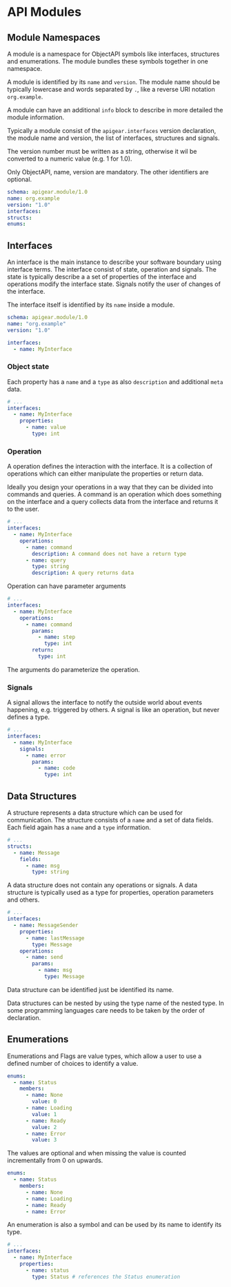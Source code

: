 # API Modules

## Module Namespaces

A module is a namespace for ObjectAPI symbols like interfaces, structures and enumerations. The module bundles these symbols together in one namespace.

A module is identified by its `name` and `version`. The module name should be typically lowercase and words separated by `.`, like a reverse URI notation `org.example`.

A module can have an additional `info` block to describe in more detailed the module information.

Typically a module consist of the `apigear.interfaces` version declaration, the module name and version, the list of interfaces, structures and signals.

The version number must be written as a string, otherwise it wil be converted to a numeric value (e.g. 1 for 1.0).

Only ObjectAPI, name, version are mandatory. The other identifiers are optional.

```yml
schema: apigear.module/1.0
name: org.example
version: "1.0"
interfaces:
structs:
enums:
```

## Interfaces

An interface is the main instance to describe your software boundary using interface terms. The interface consist of state, operation and signals. The state is typically describe a a set of properties of the interface and operations modify the interface state. Signals notify the user of changes of the interface.

The interface itself is identified by its `name` inside a module.

```yml
schema: apigear.module/1.0
name: "org.example"
version: "1.0"

interfaces:
  - name: MyInterface
```

### Object state

Each property has a `name` and a `type` as also `description` and additional `meta` data.

```yml
# ...
interfaces:
  - name: MyInterface
    properties:
      - name: value
        type: int
```

### Operation

A operation defines the interaction with the interface. It is a collection of operations which can either manipulate the properties or return data.

Ideally you design your operations in a way that they can be divided into commands and queries. A command is an operation which does something on the interface and a query collects data from the interface and returns it to the user.

```yml
# ...
interfaces:
  - name: MyInterface
    operations:
      - name: command
        description: A command does not have a return type
      - name: query
        type: string
        description: A query returns data
```

Operation can have parameter arguments

```yml
# ...
interfaces:
  - name: MyInterface
    operations:
      - name: command
        params:
          - name: step
            type: int
        return:
          type: int
```

The arguments do parameterize the operation.

### Signals

A signal allows the interface to notify the outside world about events happening, e.g. triggered by others. A signal is like an operation, but never defines a type.

```yml
# ...
interfaces:
  - name: MyInterface
    signals:
      - name: error
        params:
          - name: code
            type: int
```

## Data Structures

A structure represents a data structure which can be used for communication. The structure consists of a `name` and a set of data fields. Each field again has a `name` and a `type` information.

```yml
# ...
structs:
  - name: Message
    fields:
      - name: msg
        type: string
```

A data structure does not contain any operations or signals. A data structure is typically used as a type for properties, operation parameters and others.

```yml
# ...
interfaces:
  - name: MessageSender
    properties:
      - name: lastMessage
        type: Message
    operations:
      - name: send
        params:
          - name: msg
            type: Message
```

Data structure can be identified just be identified its name.

Data structures can be nested by using the type name of the nested type. In some programming languages care needs to be taken by the order of declaration.

## Enumerations

Enumerations and Flags are value types, which allow a user to use a defined number of choices to identify a value.

```yml
enums:
  - name: Status
    members:
      - name: None
        value: 0
      - name: Loading
        value: 1
      - name: Ready
        value: 2
      - name: Error
        value: 3
```

The values are optional and when missing the value is counted incrementally from 0 on upwards.

```yml
enums:
  - name: Status
    members:
      - name: None
      - name: Loading
      - name: Ready
      - name: Error
```

An enumeration is also a symbol and can be used by its name to identify its type.

```yml
# ...
interfaces:
  - name: MyInterface
    properties:
      - name: status
        type: Status # references the Status enumeration
```

